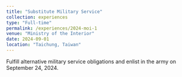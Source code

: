 ```yaml
---
title: "Substitute Military Service"
collection: experiences
type: "Full-time"
permalink: /experiences/2024-moi-1
venue: "Ministry of the Interior"
date: 2024-09-01
location: "Taichung, Taiwan"
---
```


Fulfill alternative military service obligations and enlist in the army on September 24, 2024.
